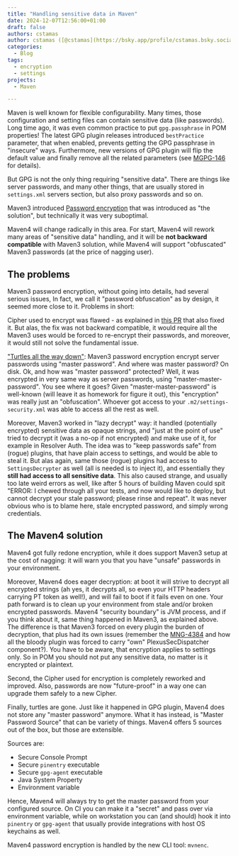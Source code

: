 ```yaml
---
title: "Handling sensitive data in Maven"
date: 2024-12-07T12:56:00+01:00
draft: false
authors: cstamas
author: cstamas ([@cstamas](https://bsky.app/profile/cstamas.bsky.social))
categories:
  - Blog
tags:
  - encryption
  - settings
projects:
  - Maven

---
```


Maven is well known for flexible configurability. Many times, those configuration and setting
files can contain sensitive data (like passwords). Long time ago, it was even common practice
to put `gpg.passphrase` in POM properties! The latest GPG plugin releases introduced 
`bestPractice` parameter, that when enabled, prevents getting the GPG passphrase in
"insecure" ways. Furthermore, new versions of GPG plugin will flip the default value
and finally remove all the related parameters (see [MGPG-146](https://issues.apache.org/jira/browse/MGPG-146)
for details).

But GPG is not the only thing requiring "sensitive data". There are things like server passwords,
and many other things, that are usually stored in `settings.xml` servers section, but also
proxy passwords and so on.

Maven3 introduced [Password encryption](https://maven.apache.org/guides/mini/guide-encryption.html)
that was introduced as "the solution", but technically it was very suboptimal.

Maven4 will change radically in this area. For start, Maven4 will rework many areas of "sensitive
data" handling, and it will be **not backward compatible** with Maven3 solution, while Maven4
will support "obfuscated" Maven3 passwords (at the price of nagging user).

## The problems

Maven3 password encryption, without going into details, had several serious issues, In fact, we
call it "password obfuscation" as by design, it seemed more close to it. Problems in short:

Cipher used to encrypt was flawed - as explained in [this PR](https://github.com/codehaus-plexus/plexus-cipher/pull/23) 
that also fixed it. But alas, the fix was not backward compatible, it would require all the
Maven3 uses would be forced to re-encrypt their passwords, and moreover, it would still not
solve the fundamental issue.

["Turtles all the way down"](https://en.wikipedia.org/wiki/Turtles_all_the_way_down): Maven3
password encryption encrypt server passwords using "master password". And where was master
password? On disk. Ok, and how was "master password" protected? Well, it was encrypted in
very same way as server passwords, using "master-master-password". You see where it goes?
Given "master-master-password" is well-known (will leave it as homework for figure it out),
this "encryption" was really just an "obfuscation". Whoever got access to your 
`.m2/settings-security.xml`  was able to access all the rest as well.

Moreover, Maven3 worked in "lazy decrypt" way: it handled (potentially encrypted) sensitive data
as opaque strings, and "just at the point of use" tried to decrypt it (was a no-op if not encrypted)
and make use of it, for example in Resolver Auth. The idea was to "keep passwords safe" from
(rogue) plugins, that have plain access to settings, and would be able to steal it. But alas again,
same those (rogue) plugins had access to `SettingsDecrypter` as well (all is needed is to inject
it), and essentially they **still had access to all sensitive data**. This also caused strange,
and usually too late weird errors as well, like after 5 hours of building Maven could spit
"ERROR: I chewed through all your tests, and now would like to deploy, but cannot decrypt
your stale password; please rinse and repeat". It was never obvious who is to blame here,
stale encrypted password, and simply wrong credentials.

## The Maven4 solution

Maven4 got fully redone encryption, while it does support Maven3 setup at the cost of nagging:
it will warn you that you have "unsafe" passwords in your environment.

Moreover, Maven4 does eager decryption: at boot it will strive to decrypt all encrypted
strings (ah yes, it decrypts all, so even your HTTP headers carrying PT token as well!), 
and will fail to boot if it fails even on one. Your path forward is to clean up your environment 
from stale and/or broken encrypted passwords. Maven4 "security boundary" is JVM process, and
if you think about it, same thing happened in Maven3, as explained above. The difference is
that Maven3 forced on every plugin the burden of decryption, that plus had its own issues
(remember the [MNG-4384](https://issues.apache.org/jira/browse/MNG-4384) and how all the 
bloody plugin was forced to carry "own" PlexusSecDispatcher component?). You have to be
aware, that encryption applies to settings only. So in POM you should not put any sensitive
data, no matter is it encrypted or plaintext.

Second, the Cipher used for encryption is completely reworked and improved. Also,
passwords are now "future-proof" in a way one can upgrade them safely to a new
Cipher.

Finally, turtles are gone. Just like it happened in GPG plugin, Maven4 does not store any
"master password" anymore. What it has instead, is "Master Password Source" that can be
variety of things. Maven4 offers 5 sources out of the box, but those are extensible. 

Sources are:
* Secure Console Prompt
* Secure `pinentry` executable
* Secure `gpg-agent` executable
* Java System Property
* Environment variable

Hence, Maven4 will always try to get the master password from your configured source.
On CI you can make it a "secret" and pass over via environment variable, while on workstation
you can (and should) hook it into `pinentry` or `gpg-agent` that usually provide integrations
with host OS keychains as well.

Maven4 password encryption is handled by the new CLI tool: `mvnenc`.